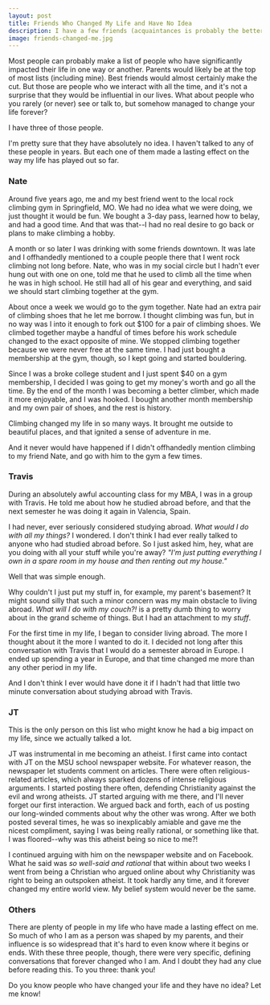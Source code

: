 ```yaml
---
layout: post
title: Friends Who Changed My Life and Have No Idea
description: I have a few friends (acquaintances is probably the better word) who sent my life on a completely different trajectory, and they probably have absolutely no idea. 
image: friends-changed-me.jpg
---
```


Most people can probably make a list of people who have significantly impacted their life in one way or another. Parents would likely be at the top of most lists (including mine). Best friends would almost certainly make the cut. But those are people who we interact with all the time, and it's not a surprise that they would be influential in our lives. What about people who you rarely (or never) see or talk to, but somehow managed to change your life forever?

I have three of those people.

I'm pretty sure that they have absolutely no idea. I haven't talked to any of these people in years. But each one of them made a lasting effect on the way my life has played out so far.

### Nate

Around five years ago, me and my best friend went to the local rock climbing gym in Springfield, MO. We had no idea what we were doing, we just thought it would be fun. We bought a 3-day pass, learned how to belay, and had a good time. And that was that--I had no real desire to go back or plans to make climbing a hobby.

A month or so later I was drinking with some friends downtown. It was late and I offhandedly mentioned to a couple people there that I went rock climbing not long before. Nate, who was in my social circle but I hadn't ever hung out with one on one, told me that he used to climb all the time when he was in high school. He still had all of his gear and everything, and said we should start climbing together at the gym.

About once a week we would go to the gym together. Nate had an extra pair of climbing shoes that he let me borrow. I thought climbing was fun, but in no way was I into it enough to fork out $100 for a pair of climbing shoes. We climbed together maybe a handful of times before his work schedule changed to the exact opposite of mine. We stopped climbing together because we were never free at the same time. I had just bought a membership at the gym, though, so I kept going and started bouldering.

Since I was a broke college student and I just spent $40 on a gym membership, I decided I was going to get my money's worth and go all the time. By the end of the month I was becoming a better climber, which made it more enjoyable, and I was hooked. I bought another month membership and my own pair of shoes, and the rest is history.

Climbing changed my life in so many ways. It brought me outside to beautiful places, and that ignited a sense of adventure in me.

And it never would have happened if I didn't offhandedly mention climbing to my friend Nate, and go with him to the gym a few times.

### Travis

During an absolutely awful accounting class for my MBA, I was in a group with Travis. He told me about how he studied abroad before, and that the next semester he was doing it again in Valencia, Spain.

I had never, ever seriously considered studying abroad. *What would I do with all my things?* I wondered. I don't think I had ever really talked to anyone who had studied abroad before. So I just asked him, hey, what are you doing with all your stuff while you're away? *"I'm just putting everything I own in a spare room in my house and then renting out my house."*

Well that was simple enough.

Why couldn't I just put my stuff in, for example, my parent's basement? It might sound silly that such a minor concern was my main obstacle to living abroad. *What will I do with my couch?!* is a pretty dumb thing to worry about in the grand scheme of things. But I had an attachment to my *stuff*.

For the first time in my life, I began to consider living abroad. The more I thought about it the more I wanted to do it. I decided not long after this conversation with Travis that I would do a semester abroad in Europe. I ended up spending a year in Europe, and that time changed me more than any other period in my life.

And I don't think I ever would have done it if I hadn't had that little two minute conversation about studying abroad with Travis.

### JT

This is the only person on this list who might know he had a big impact on my life, since we actually talked a lot.

JT was instrumental in me becoming an atheist. I first came into contact with JT on the MSU school newspaper website. For whatever reason, the newspaper let students comment on articles. There were often religious-related articles, which always sparked dozens of intense religious arguments. I started posting there often, defending Christianity against the evil and wrong atheists. JT started arguing with me there, and I'll never forget our first interaction. We argued back and forth, each of us posting our long-winded comments about why the other was wrong. After we both posted several times, he was so inexplicably amiable and gave me the nicest compliment, saying I was being really rational, or something like that. I was floored--why was this atheist being so nice to me?!

I continued arguing with him on the newspaper website and on Facebook. What he said was *so well-said and rational* that within about two weeks I went from being a Christian who argued online about why Christianity was right to being an outspoken atheist. It took hardly any time, and it forever changed my entire world view. My belief system would never be the same.

### Others

There are plenty of people in my life who have made a lasting effect on me. So much of who I am as a person was shaped by my parents, and their influence is so widespread that it's hard to even know where it begins or ends. With these three people, though, there were very specific, defining conversations that forever changed who I am. And I doubt they had any clue before reading this. To you three: thank you!

Do you know people who have changed your life and they have no idea? Let me know!